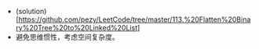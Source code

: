 + (solution)[https://github.com/pezy/LeetCode/tree/master/113.%20Flatten%20Binary%20Tree%20to%20Linked%20List]
+ 避免思维惯性，考虑空间复杂度。
